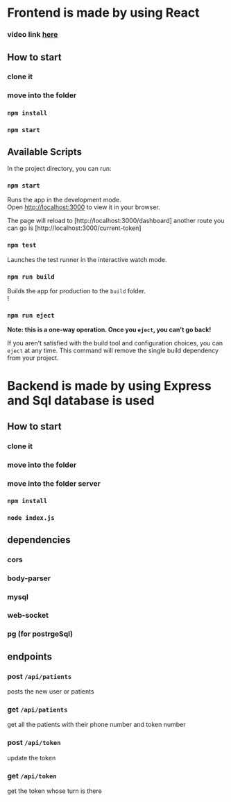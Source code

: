 

# Frontend is made by using React

### video link [here](https://drive.google.com/file/d/11WsKD-Z47MVWU6GIpC5_k8_3QC18JKF9/view?usp=sharing)

## How to start

### clone it
### move into the folder 
### `npm install` 
### `npm start`


## Available Scripts

In the project directory, you can run:

### `npm start`

Runs the app in the development mode.\
Open [http://localhost:3000](http://localhost:3000) to view it in your browser.

The page will reload to [http://localhost:3000/dashboard] another route you can go is [http://localhost:3000/current-token]

### `npm test`

Launches the test runner in the interactive watch mode.

### `npm run build`


Builds the app for production to the `build` folder.\
!


### `npm run eject`

**Note: this is a one-way operation. Once you `eject`, you can't go back!**

If you aren't satisfied with the build tool and configuration choices, you can `eject` at any time. This command will remove the single build dependency from your project.


# Backend is made by using Express and Sql database is used

## How to start

### clone it
### move into the folder 
### move into the folder server
### `npm install` 
### `node index.js`

## dependencies

### cors
### body-parser 
### mysql
### web-socket 
### pg (for postrgeSql)

## endpoints

### post `/api/patients`
posts the new user or patients 

### get `/api/patients`
get all the patients with their phone number and token number

### post `/api/token`
update the token 

### get `/api/token`
get the token whose turn is there




